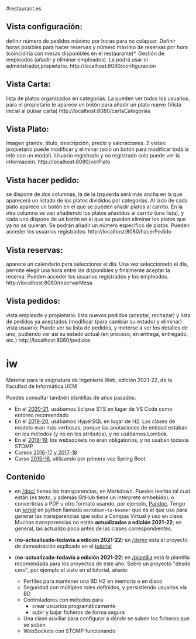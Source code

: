#restaurant.es

## Vista configuración: 
definir número de pedidos máximo por horas para no colapsar. Definir horas posibles para hacer reservas y número máximo de reservas por hora (coincidiría con mesas disponibles en el restaurante)*. Gestión de empleados (añadir y eliminar empleados).
La podrá usar el administrador,propietario.
http://localhost:8080/configuracion 


## Vista Carta:
lista de platos organizados en categorias. La pueden ver todos los usuarios. para el propietario le aparece un botón para añadir un plato nuevo 
(Vista inicial al pulsar carta)
http://localhost:8080/cartaCategorias

## Vista Plato: 
Imagen grande, título, descripción, precio y valoraciones. 2 vistas: propietario puede modificar y eliminar (solo un botón para modificar toda la info con un modal). Usuario registrado y no registrado solo puede ver la información.
http://localhost:8080/verPlato

## Vista hacer pedido: 
se dispone de dos columnas, la de la izquierda será más ancha en la que aparecerá un listado de los platos divididos por categorías. Al lado de cada plato aparece un botón en el que se pueden añadir platos al carrito.
En la otra columna se van añadiendo los platos añadidos al carrito (una lista), y cada uno dispone de un botón en el que se pueden eliminar los platos que ya no se quieran. Se podrán añadir un número específico de platos.
Pueden acceder los usuarios registrados.
http://localhost:8080/hacerPedido

## Vista reservas:
aparece un calendario para seleccionar el día. Una vez seleccionado el día, permite elegir una hora entre las disponibles y finalmente aceptar la reserva.
Pueden acceder los usuarios registrados y los empleados.
http://localhost:8080/reservarMesa

## Vista pedidos:
vista empleado y propietario: lista nuevos pedidos (aceptar, rechazar) y lista de pedidos ya aceptados (modificar (para cambiar su estado) y eliminar)
vista usuario: Puede ver su lista de pedidos, y meterse a ver los detalles de uno, pudiendo ver así su estado actual (en proceso, en entrega, entregado, etc.)
http://localhost:8080/pedidos


# iw

Material para la asignatura de Ingeniería Web, edición 2021-22, de la Facultad de Informática UCM

Puedes consultar también plantillas de años pasados:

   - En el [2020-21](https://github.com/manuel-freire/iw/tree/version-del-curso-2020-21), usábamos Eclipse STS en lugar de VS Code como entorno recomendado
   - En el [2019-20](https://github.com/manuel-freire/iw/tree/version-del-curso-2019-20), usábamos HyperSQL en lugar de H2. Las clases de modelo eran más verbosas, porque las anotaciones de entidad estaban en los métodos (y no en los atributos), y no usábamos Lombok.
   - En el [2018-19](https://github.com/manuel-freire/iw1819), los websockets no eran obligatorios, y no usaban todavía STOMP
   - Cursos [2016-17 y 2017-18](https://github.com/manuel-freire/iw-1718)
   - Curso [2015-16](https://github.com/manuel-freire/iw-1516), utilizando por primera vez Spring Boot

## Contenido

* en [/doc/](https://github.com/manuel-freire/iw/tree/master/doc) tienes las transparencias, en Markdown. Puedes leerlas tal cual están (es texto, y además GitHub tiene un intérprete embebido), o convertirlas a PDF u otro formato usando, por ejemplo, [Pandoc](https://pandoc.org). Tengo un [script](https://github.com/manuel-freire/fdi-utils) en python llamado `markdown-to-beamer` que es el que uso para generar las transparencias que subo a Campus Virtual y uso en clase. Muchas transparencias no están **actualizadas a edición 2021-22**; en general, las actualizo poco antes de las clases correspondientes.

* (**no-actualizado-todavía a edición 2021-22**) en [/demo](https://github.com/manuel-freire/iw/tree/master/demo) está el proyecto de demostración explicado en el [tutorial](https://github.com/manuel-freire/iw/blob/master/doc/05-tutorial.md)

* (**no-actualizado-todavía a edición 2021-22**) en [/plantilla](https://github.com/manuel-freire/iw1/tree/master/plantilla) está la plantilla recomendada para los proyectos de este año. Sobre un proyecto "desde cero", por ejemplo el visto en el tutorial, añade:

    - Perfiles para mantener una BD H2 en memoria o en disco
    - Seguridad con múltiples roles definidos, y persistiendo usuarios vía BD
    - Controladores con métodos para
        * crear usuarios programáticamente
        * subir y bajar ficheros de forma segura
    - Una clase auxiliar para configurar a dónde se suben los ficheros que se suben
    - WebSockets con STOMP funcionando
